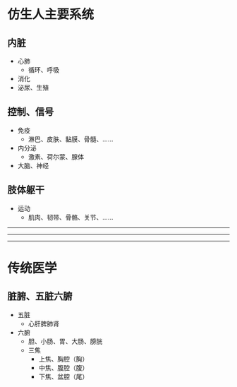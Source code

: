 # 仿生人主要系统
## 内脏
- 心肺
  - 循环、呼吸
- 消化
- 泌尿、生殖
## 控制、信号
- 免疫
  - 淋巴、皮肤、黏膜、骨髓、……
- 内分泌
  - 激素、荷尔蒙、腺体
- 大脑、神经
## 肢体躯干
- 运动
  - 肌肉、韧带、骨骼、关节、……


[神经递质]:\

---
---
---
# 传统医学
## 脏腑、五脏六腑
- 五脏
  - 心肝脾肺肾
- 六腑
  - 胆、小肠、胃、大肠、膀胱
  - 三焦
    - 上焦、胸腔（胸）
    - 中焦、腹腔（腹）
    - 下焦、盆腔（尾）
